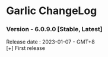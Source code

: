 # Garlic ChangeLog

### Version - 6.0.9.0 [Stable, Latest]  
Release date : 2023-01-07 - GMT+8  
[+] First release  
